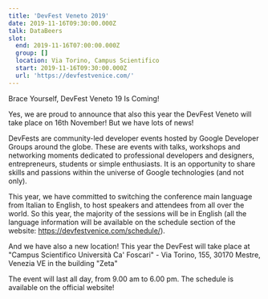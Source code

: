```yaml
---
title: 'DevFest Veneto 2019'
date: 2019-11-16T09:30:00.000Z
talk: DataBeers
slot:
  end: 2019-11-16T07:00:00.000Z
  group: []
  location: Via Torino, Campus Scientifico
  start: 2019-11-16T09:30:00.000Z
  url: 'https://devfestvenice.com/'
---
```


Brace Yourself, DevFest Veneto 19 Is Coming!

Yes, we are proud to announce that also this year the DevFest Veneto will take place on 16th November! But we have lots of news!

DevFests are community-led developer events hosted by Google Developer Groups around the globe. These are events with talks, workshops and networking moments dedicated to professional developers and designers, entrepreneurs, students or simple enthusiasts. It is an opportunity to share skills and passions within the universe of Google technologies (and not only).

This year, we have committed to switching the conference main language from Italian to English, to host speakers and attendees from all over the world. So this year, the majority of the sessions will be in English (all the language information will be available on the schedule section of the website: https://devfestvenice.com/schedule/).

And we have also a new location! This year the DevFest will take place at "Campus Scientifico Università Ca' Foscari" - Via Torino, 155, 30170 Mestre, Venezia VE in the building "Zeta"

The event will last all day, from 9.00 am to 6.00 pm. The schedule is available on the official website!
